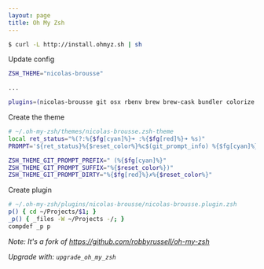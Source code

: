 ```yaml
---
layout: page
title: Oh My Zsh
---
```


```bash
$ curl -L http://install.ohmyz.sh | sh
```

Update config

```bash
ZSH_THEME="nicolas-brousse"

...

plugins=(nicolas-brousse git osx rbenv brew brew-cask bundler colorize sublime rails pow lol gitignore github gem encode64 docker colored-man capistrano)
```

Create the theme

```bash
# ~/.oh-my-zsh/themes/nicolas-brousse.zsh-theme
local ret_status="%(?:%{$fg[cyan]%}➜ :%{$fg[red]%}➜ %s)"
PROMPT='${ret_status}%{$reset_color%}%c$(git_prompt_info) %{$fg[cyan]%}%#%{$reset_color%} '

ZSH_THEME_GIT_PROMPT_PREFIX=" (%{$fg[cyan]%}"
ZSH_THEME_GIT_PROMPT_SUFFIX="%{$reset_color%})"
ZSH_THEME_GIT_PROMPT_DIRTY="%{$fg[red]%}✗%{$reset_color%}"
```

Create plugin

```bash
# ~/.oh-my-zsh/plugins/nicolas-brousse/nicolas-brousse.plugin.zsh
p() { cd ~/Projects/$1; }
_p() { _files -W ~/Projects -/; }
compdef _p p
```

_Note: It's a fork of https://github.com/robbyrussell/oh-my-zsh_

_Upgrade with: `upgrade_oh_my_zsh`_
